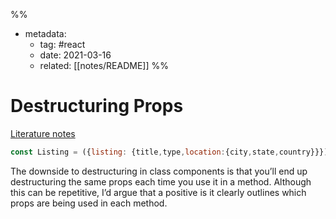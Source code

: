%% 
- metadata:
	- tag: #react
	- date:  2021-03-16
	- related: [[notes/README]]
%% 
# Destructuring Props

[Literature notes](https://www.freecodecamp.org/news/the-basics-of-destructuring-props-in-react-a196696f5477/)

```js
const Listing = ({listing: {title,type,location:{city,state,country}}})
```

The downside to destructuring in class components is that you’ll end up destructuring the same props each time you use it in a method. Although this can be repetitive, I’d argue that a positive is it clearly outlines which props are being used in each method.

